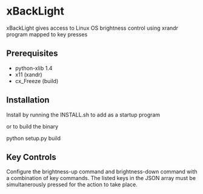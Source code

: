 # xBackLight

xBackLight gives access to Linux OS brightness control using xrandr program mapped to key presses

## Prerequisites

- python-xlib 1.4
- x11 (xandr)
- cx_Freeze (build)

## Installation

Install by running the INSTALL.sh to add as a startup program

or to build the binary

  python setup.py build


## Key Controls

Configure the brightness-up command and brightness-down command with a combination of key commands.  The listed keys in the JSON array must be simultanerously pressed for the action to take place.
